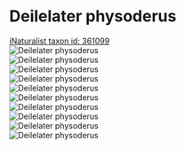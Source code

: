 
Deilelater physoderus
=====================
  
[iNaturalist taxon id: 361099](https://www.inaturalist.org/taxa/361099)  
![Deilelater physoderus](https://inaturalist-open-data.s3.amazonaws.com/photos/225817996/medium.jpg)  
![Deilelater physoderus](https://inaturalist-open-data.s3.amazonaws.com/photos/223840490/medium.jpg)  
![Deilelater physoderus](https://inaturalist-open-data.s3.amazonaws.com/photos/223383708/medium.jpg)  
![Deilelater physoderus](https://inaturalist-open-data.s3.amazonaws.com/photos/223351154/medium.jpg)  
![Deilelater physoderus](https://inaturalist-open-data.s3.amazonaws.com/photos/220495980/medium.jpg)  
![Deilelater physoderus](https://inaturalist-open-data.s3.amazonaws.com/photos/220496570/medium.jpg)  
![Deilelater physoderus](https://inaturalist-open-data.s3.amazonaws.com/photos/220496672/medium.jpg)  
![Deilelater physoderus](https://inaturalist-open-data.s3.amazonaws.com/photos/220496814/medium.jpg)  
![Deilelater physoderus](https://inaturalist-open-data.s3.amazonaws.com/photos/220554539/medium.jpg)  
![Deilelater physoderus](https://inaturalist-open-data.s3.amazonaws.com/photos/199831951/medium.jpg)